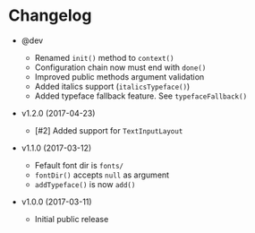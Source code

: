 Changelog
=========

 * @dev
   - Renamed `init()` method to `context()`
   - Configuration chain now must end with `done()`
   - Improved public methods argument validation
   - Added italics support (`italicsTypeface()`)
   - Added typeface fallback feature. See `typefaceFallback()`

 * v1.2.0 (2017-04-23)
   - [#2] Added support for `TextInputLayout`

 * v1.1.0 (2017-03-12)
   - Fefault font dir is `fonts/`
   - `fontDir()` accepts `null` as argument
   - `addTypeface()` is now `add()`

 * v1.0.0 (2017-03-11)
   - Initial public release
